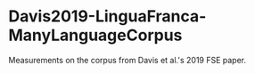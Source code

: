 # Davis2019-LinguaFranca-ManyLanguageCorpus

Measurements on the corpus from Davis et al.'s 2019 FSE paper.
